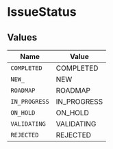 # IssueStatus


## Values

| Name          | Value         |
| ------------- | ------------- |
| `COMPLETED`   | COMPLETED     |
| `NEW_`        | NEW           |
| `ROADMAP`     | ROADMAP       |
| `IN_PROGRESS` | IN_PROGRESS   |
| `ON_HOLD`     | ON_HOLD       |
| `VALIDATING`  | VALIDATING    |
| `REJECTED`    | REJECTED      |